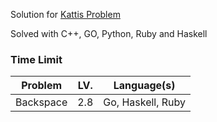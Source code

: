 Solution for [Kattis Problem](https://open.kattis.com)

Solved with C++, GO, Python, Ruby and Haskell

### Time Limit

| Problem             | LV. | Language(s)               |
| ------------------- | --- | ------------------------- |
| Backspace           | 2.8 | Go, Haskell, Ruby         |